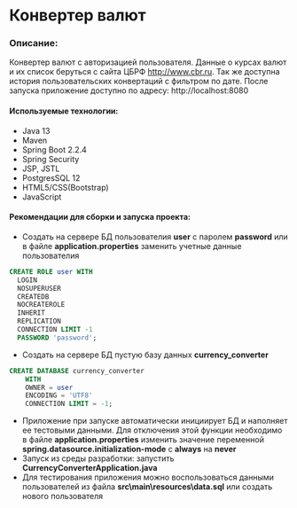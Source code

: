 # Конвертер валют

### Описание:

Конвертер валют с авторизацией пользователя. 
Данные о курсах валют и их список беруться с сайта ЦБРФ http://www.cbr.ru.
Так же доступна история пользовательских конвертаций с фильтром по дате.
После запуска приложение доступно по адресу: http://localhost:8080

#### Используемые технологии:
 - Java 13
 - Maven
 - Spring Boot 2.2.4
 - Spring Security
 - JSP, JSTL
 - PostgresSQL 12
 - HTML5/CSS(Bootstrap)
 - JavaScript

 #### Рекомендации для сборки и запуска проекта:
  - Создать на сервере БД пользователия **user** с паролем **password**
  или в файле **application.properties** заменить учетные данные пользователия
  ```sql
CREATE ROLE user WITH
	LOGIN
	NOSUPERUSER
	CREATEDB
	NOCREATEROLE
	INHERIT
	REPLICATION
	CONNECTION LIMIT -1
	PASSWORD 'password';
```
  - Создать на сервере БД пустую базу данных **currency_converter**
```sql
CREATE DATABASE currency_converter
    WITH 
    OWNER = user
    ENCODING = 'UTF8'
    CONNECTION LIMIT = -1;
```
  - Приложение при запуске автоматически инициирует БД и наполняет ее тестовыми данными. 
  Для отключения этой функции необходимо в файле **application.properties** 
  изменить значение переменной **spring.datasource.initialization-mode** с **always** на **never**
  - Запуск из среды разработки: запустить **CurrencyConverterApplication.java**
  - Для тестирования приложения можно воспользоваться данными пользователей из файла **src\main\resources\data.sql** или создать нового пользователя
  